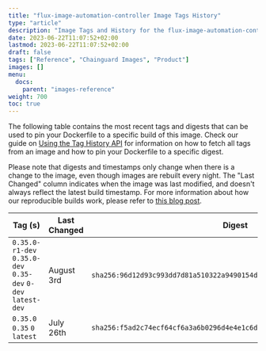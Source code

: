 ```yaml
---
title: "flux-image-automation-controller Image Tags History"
type: "article"
description: "Image Tags and History for the flux-image-automation-controller Chainguard Image"
date: 2023-06-22T11:07:52+02:00
lastmod: 2023-06-22T11:07:52+02:00
draft: false
tags: ["Reference", "Chainguard Images", "Product"]
images: []
menu:
  docs:
    parent: "images-reference"
weight: 700
toc: true
---
```


The following table contains the most recent tags and digests that can be used to pin your Dockerfile to a specific build of this image. Check our guide on [Using the Tag History API](/chainguard/chainguard-images/using-the-tag-history-api/) for information on how to fetch all tags from an image and how to pin your Dockerfile to a specific digest.

Please note that digests and timestamps only change when there is a change to the image, even though images are rebuilt every night. The "Last Changed" column indicates when the image was last modified, and doesn't always reflect the latest build timestamp. For more information about how our reproducible builds work, please refer to [this blog post](https://www.chainguard.dev/unchained/reproducing-chainguards-reproducible-image-builds).

| Tag (s)                                                       | Last Changed | Digest                                                                    |
|---------------------------------------------------------------|--------------|---------------------------------------------------------------------------|
|  `0.35.0-r1-dev` `0.35.0-dev` `0.35-dev` `0-dev` `latest-dev` | August 3rd   | `sha256:96d12d93c993dd7d81a510322a9490154dfdac5de2987f7c15800ab1386dc3b9` |
|  `0.35.0` `0.35` `0` `latest`                                 | July 26th    | `sha256:f5ad2c74ecf64cf6a3a6b0296d4e4e1c6d851e1fd173602b100982e41d2c7067` |
